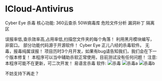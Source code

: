 # ICloud-Antivirus
Cyber Eye 杀毒
核心功能:
360云查杀
50W病毒库
危险文件分析
漏洞补丁
隔离区

误报率低,查杀效率高,占用率低,扫描您文件夹的每个角落！
利用黑月模块编写，非窗口。
部分功能代码源于开源软件！
Cyber Eye  正儿八经的杀毒软件。
无毒，报毒纯属误报！
项目历时3个月开发，如果有bug请告知我们，我们会在下一个版本修复！
本程序可以当中辅助杀软正常使用，目前测试没有任何问题！
注意:本程序可能不在更新，可二次开发！
易语言杀毒
软件:
![杀毒](https://user-images.githubusercontent.com/61930690/165943467-e5628227-e93c-4820-a64a-4fdd45aabd87.png)
![杀毒a](https://user-images.githubusercontent.com/61930690/165943496-1294bb16-ea87-4ad7-970b-51160259bf82.png)
![杀毒b](https://user-images.githubusercontent.com/61930690/165943508-d9b14c77-edcc-4c16-8831-932ef6ca65aa.png)


不妨支持下再走？
